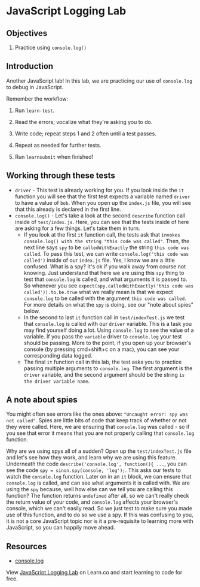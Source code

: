 # JavaScript Logging Lab

## Objectives

1. Practice using `console.log()`

## Introduction

Another JavaScript lab!  In this lab, we are practicing our use of `console.log` to debug in JavaScript.

Remember the workflow:

1. Run `learn-test`.

2. Read the errors; vocalize what they're asking you to do.

3. Write code; repeat steps 1 and 2 often until a test passes.

4. Repeat as needed for further tests.

5. Run `learnsubmit` when finished!

## Working through these tests

+ `driver` - This test is already working for you.  If you look inside the `it` function you will see that the first test expects a variable named `driver` to have a value of `bob`.  When you open up the `index.js` file, you will see that this already is declared in the first line.  
+ `console.log()` - Let's take a look at the second `describe` function call inside of `test/index.js`.  Here, you can see that the tests inside of here are asking for a few things.  Let's take them in turn.
  * If you look at the first `it` function call, the tests ask that `invokes console.log() with the string "this code was called"`.  Then, the next line says `spy` to be `calledWithExactly` the string `this code was called`.  To pass this test, we can write `console.log('this code was called')` inside of our `index.js` file.  Yes, I know we are a little confused.  What is a spy?  It's ok if you walk away from course not knowing.  Just understand that here we are using this `spy` thing to test that `console.log` is called, and what arguments it is passed to.  So whenever you see
  `expect(spy.calledWithExactly('this code was called')).to.be.true` what we really mean is that we expect `console.log` to be called with the argument `this code was called`.  For more details on what the `spy` is doing, see our "note about spies" below.
  * In the second to last `it` function call in `test/indexTest.js` we test that `console.log` is called with our `driver` variable.  This is a task you may find yourself doing a lot.  Using `console.log` to see the value of a variable.  If you pass the `variable` driver to `console.log` your test should be passing.  More to the point, if you open up your browser's console (by pressing cmd+shift+c on a mac), you can see your corresponding data logged.
  * The final `it` function call in this lab, the test asks you to practice passing multiple arguments to `console.log`.  The first argument is the `driver` variable, and the second argument should be the string `is the driver variable name`.  

## A note about spies

You might often see errors like the ones above: `"Uncaught error: spy was not
called"`. Spies are little bits of code that keep track of whether or not they
were called.  Here, we are ensuring that `console.log` was called - so if you see that error it means that you are not properly calling that `console.log` function.   

Why are we using spys all of a sudden?  Open up the `test/indexTest.js` file and let's see how they work, and learn why we are using this feature.  Underneath the code `describe('console.log', function(){ ...`, you can see the code `spy = sinon.spy(console, 'log');`.  This asks our tests to watch the `console.log` function.  Later on in an `it` block, we can ensure that `console.log` is called, and can see what arguments it is called with.  We are using the `spy` because, well how else can we tell you are calling this function?  The function returns `undefined` after all, so we can't really check the return value of your code, and `console.log` affects your browser's console, which we can't easily read.  So we just test to make sure you made use of this function, and to do so we use a spy.  If this was confusing to you, it is not a core JavaScript topic nor is it a pre-requisite to learning more with JavaScript, so you can happily move ahead.


## Resources

- [console.log](https://developer.mozilla.org/en-US/docs/Web/API/Console/log)

<p class='util--hide'>View <a href='https://learn.co/lessons/js-basics-logging-lab'>JavaScript Logging Lab</a> on Learn.co and start learning to code for free.</p>
